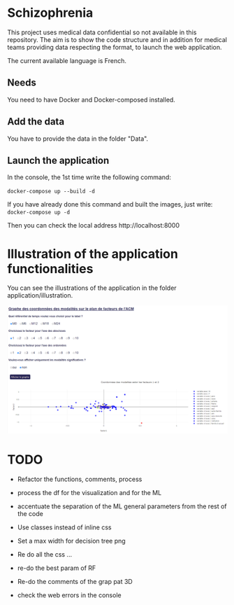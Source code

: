 # Schizophrenia

This project uses medical data confidential so not available in this repository.
The aim is to show the code structure and in addition for medical teams providing data respecting the format, to launch the web application. 

The current available language is French.

## Needs

You need to have Docker and Docker-composed installed.

## Add the data

You have to provide the data in the folder "Data".

## Launch the application 

In the console, the 1st time write the following command:

``docker-compose up --build -d``

If you have already done this command and built the images, just write:
``docker-compose up -d``

Then you can check the local address http://localhost:8000

# Illustration of the application functionalities

You can see the illustrations of the application in the folder application/illustration.

![plot](./application/illustrations/acm_modalities.png)

# TODO

- Refactor the functions, comments, process 

- process the df for the visualization and for the ML

- accentuate the separation of the ML general parameters from the rest of the code

- Use classes instead of inline css

- Set a max width for decision tree png

- Re do all the css ...

- re-do the best param of RF

- Re-do the comments of the grap pat 3D

- check the web errors in the console


